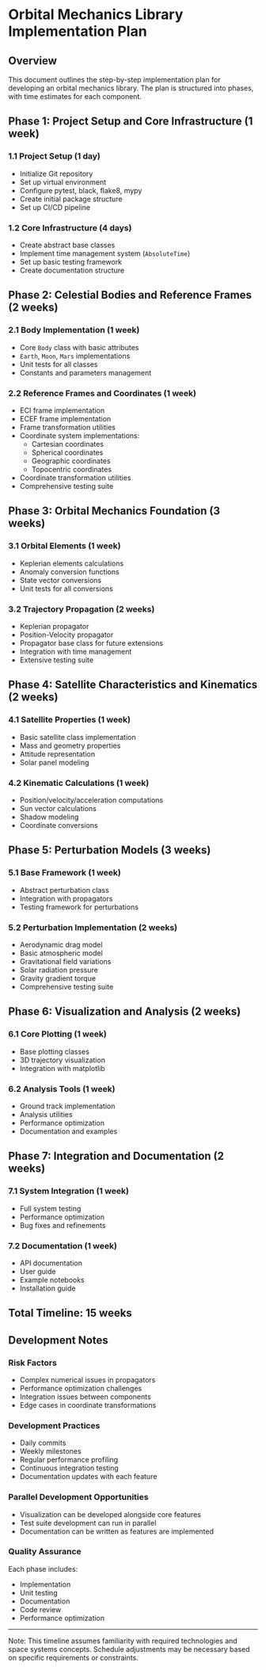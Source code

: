 # Orbital Mechanics Library Implementation Plan

## Overview
This document outlines the step-by-step implementation plan for developing an orbital mechanics library. The plan is structured into phases, with time estimates for each component.

## Phase 1: Project Setup and Core Infrastructure (1 week)
### 1.1 Project Setup (1 day)
- Initialize Git repository
- Set up virtual environment
- Configure pytest, black, flake8, mypy
- Create initial package structure
- Set up CI/CD pipeline

### 1.2 Core Infrastructure (4 days)
- Create abstract base classes
- Implement time management system (`AbsoluteTime`)
- Set up basic testing framework
- Create documentation structure

## Phase 2: Celestial Bodies and Reference Frames (2 weeks)
### 2.1 Body Implementation (1 week)
- Core `Body` class with basic attributes
- `Earth`, `Moon`, `Mars` implementations
- Unit tests for all classes
- Constants and parameters management

### 2.2 Reference Frames and Coordinates (1 week)
- ECI frame implementation
- ECEF frame implementation
- Frame transformation utilities
- Coordinate system implementations:
  - Cartesian coordinates
  - Spherical coordinates
  - Geographic coordinates
  - Topocentric coordinates
- Coordinate transformation utilities
- Comprehensive testing suite

## Phase 3: Orbital Mechanics Foundation (3 weeks)
### 3.1 Orbital Elements (1 week)
- Keplerian elements calculations
- Anomaly conversion functions
- State vector conversions
- Unit tests for all conversions

### 3.2 Trajectory Propagation (2 weeks)
- Keplerian propagator
- Position-Velocity propagator
- Propagator base class for future extensions
- Integration with time management
- Extensive testing suite

## Phase 4: Satellite Characteristics and Kinematics (2 weeks)
### 4.1 Satellite Properties (1 week)
- Basic satellite class implementation
- Mass and geometry properties
- Attitude representation
- Solar panel modeling

### 4.2 Kinematic Calculations (1 week)
- Position/velocity/acceleration computations
- Sun vector calculations
- Shadow modeling
- Coordinate conversions

## Phase 5: Perturbation Models (3 weeks)
### 5.1 Base Framework (1 week)
- Abstract perturbation class
- Integration with propagators
- Testing framework for perturbations

### 5.2 Perturbation Implementation (2 weeks)
- Aerodynamic drag model
- Basic atmospheric model
- Gravitational field variations
- Solar radiation pressure
- Gravity gradient torque
- Comprehensive testing suite

## Phase 6: Visualization and Analysis (2 weeks)
### 6.1 Core Plotting (1 week)
- Base plotting classes
- 3D trajectory visualization
- Integration with matplotlib

### 6.2 Analysis Tools (1 week)
- Ground track implementation
- Analysis utilities
- Performance optimization
- Documentation and examples

## Phase 7: Integration and Documentation (2 weeks)
### 7.1 System Integration (1 week)
- Full system testing
- Performance optimization
- Bug fixes and refinements

### 7.2 Documentation (1 week)
- API documentation
- User guide
- Example notebooks
- Installation guide

## Total Timeline: 15 weeks

## Development Notes

### Risk Factors
- Complex numerical issues in propagators
- Performance optimization challenges
- Integration issues between components
- Edge cases in coordinate transformations

### Development Practices
- Daily commits
- Weekly milestones
- Regular performance profiling
- Continuous integration testing
- Documentation updates with each feature

### Parallel Development Opportunities
- Visualization can be developed alongside core features
- Test suite development can run in parallel
- Documentation can be written as features are implemented

### Quality Assurance
Each phase includes:
- Implementation
- Unit testing
- Documentation
- Code review
- Performance optimization

---
Note: This timeline assumes familiarity with required technologies and space systems concepts. Schedule adjustments may be necessary based on specific requirements or constraints. 